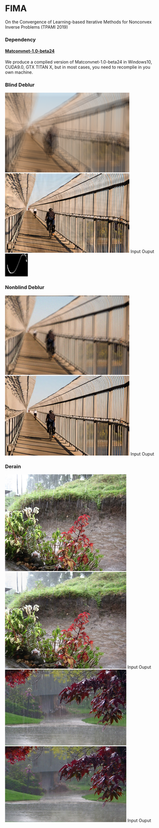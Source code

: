 # FIMA
On the Convergence of Learning-based Iterative Methods for Nonconvex Inverse Problems (TPAMI 2019)

### Dependency ###
#### <a href  = "https://github.com/vlfeat/matconvnet"> Matconvnet-1.0-beta24</a> ####

We produce a complied version of Matconvnet-1.0-beta24 in Windows10, CUDA9.0, GTX TITAN X, but in most cases, you need to recomplie in you own machine.

### Blind Deblur ###

<span align="left"><img src="images_blur/manmade_03_kernel_04.png" alt="" width="410"/></span>
<span align="right"><img src="results/manmade_03_kernel_04_mFIMA_Blind_Deblur.png" alt="" width="410"/></span>
<span align="left">Input</span>
<span align="right">Ouput</span>
<span align="center"><img src="results/manmade_03_kernel_04_mFIMA_Blind_Deblur_K.png" alt="" width="75"/></span>

### Nonblind Deblur ###
<span align="left"><img src="results/manmade_03_iFIMA_Nonblind_Blur_In.png" alt="" width="410"/></span>
<span align="right"><img src="results/manmade_03_iFIMA_Nonblind_Deblur.png" alt="" width="410"/></span>
<span align="left">Input</span>
<span align="right">Ouput</span>

### Derain ###
<span align="left"><img src="images_rain/real_1.jpg" alt="" width="400"/></span>
<span align="right"><img src="results/real_1_mFIMA_Derain.png" alt="" width="400"/></span>
<span align="left">Input</span>
<span align="right">Ouput</span>
<span align="left"><img src="images_rain/real_2.jpg" alt="" width="400"/></span>
<span align="right"><img src="results/real_2_mFIMA_Derain.png" alt="" width="400"/></span>
<span align="left">Input</span>
<span align="right">Ouput</span>
